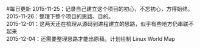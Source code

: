 #每日更新
2015-11-25：记录自己建立这个项目的初心，不忘初心，方得始终。  
2015-11-26：整理下整个项目的思路、目的。  
2015-12-01：这两天还在梳理从源码到进程建立的思路，似乎有些地方仍串联不起来  
2015-12-04：还需要整理思路才能出原稿，计划绘制 Linux World Map
